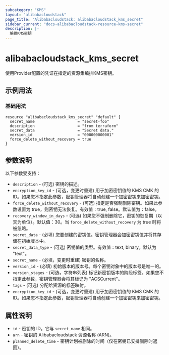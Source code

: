 ```yaml
---
subcategory: "KMS"
layout: "alibabacloudstack"
page_title: "Alibabacloudstack: alibabacloudstack_kms_secret"
sidebar_current: "docs-alibabacloudstack-resource-kms-secret"
description: |-
  编排KMS密钥
---
```


# alibabacloudstack_kms_secret

使用Provider配置的凭证在指定的资源集编排KMS密钥。



## 示例用法

### 基础用法

```
resource "alibabacloudstack_kms_secret" "default" {
  secret_name                   = "secret-foo"
  description                   = "from terraform"
  secret_data                   = "Secret data."
  version_id                    = "000000000001"
  force_delete_without_recovery = true
}
```

## 参数说明

以下参数受支持：

* `description` - (可选) 密钥的描述。
* `encryption_key_id` - (可选，变更时重建) 用于加密密钥值的 KMS CMK 的 ID。如果您不指定此参数，密钥管理器将自动创建一个加密密钥来加密密钥。
* `force_delete_without_recovery` - (可选) 指定是否强制删除密钥。如果此参数设置为 true，则密钥无法恢复。有效值：true, false。默认值为：false。
* `recovery_window_in_days` - (可选) 如果您不强制删除它，密钥的恢复期（以天为单位）。默认值：30。当 `force_delete_without_recovery` 为 true 时将被忽略。
* `secret_data` - (必填) 您要创建的密钥值。密钥管理器会加密密钥值并将其存储在初始版本中。
* `secret_data_type` - (可选) 密钥值的类型。有效值：text, binary。默认为 "text"。
* `secret_name` - (必填，变更时重建) 密钥的名称。
* `version_id` - (必填) 初始版本的版本号。每个密钥对象中的版本号是唯一的。
* `version_stages` - (可选，字符串列表) 标记新密钥版本的阶段标签。如果您不指定此参数，密钥管理器会将其标记为 "ACSCurrent"。
* `tags` - (可选) 分配给资源的标签映射。
* `encryption_key_id` - (可选，变更时重建) 用于加密密钥值的 KMS CMK 的 ID。如果您不指定此参数，密钥管理器将自动创建一个加密密钥来加密密钥。

## 属性说明

* `id` - 密钥的 ID。它与 `secret_name` 相同。
* `arn` - 密钥的 Alibabacloudstack 资源名称 (ARN)。
* `planned_delete_time` - 密钥计划被删除的时间（仅在密钥已安排删除时返回）。